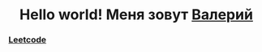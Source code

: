 <h1 align="center">Hello world! Меня зовут <a href="https://vk.com/valv1337" target="_blank">Валерий</a> 
  <h3><a href="https://leetcode.com/Valll_vv/" target="_blank">Leetcode</a></h3>
